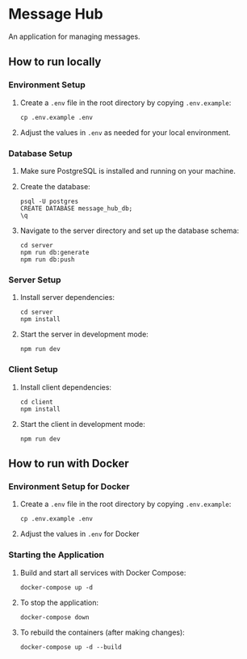 # Message Hub

An application for managing messages.

## How to run locally

### Environment Setup

1. Create a `.env` file in the root directory by copying `.env.example`:
   ```
   cp .env.example .env
   ```

2. Adjust the values in `.env` as needed for your local environment.

### Database Setup

1. Make sure PostgreSQL is installed and running on your machine.

2. Create the database:
   ```
   psql -U postgres
   CREATE DATABASE message_hub_db;
   \q
   ```

3. Navigate to the server directory and set up the database schema:
   ```
   cd server
   npm run db:generate
   npm run db:push
   ```

### Server Setup

1. Install server dependencies:
   ```
   cd server
   npm install
   ```

2. Start the server in development mode:
   ```
   npm run dev
   ```

### Client Setup

1. Install client dependencies:
   ```
   cd client
   npm install
   ```

2. Start the client in development mode:
   ```
   npm run dev
   ```

## How to run with Docker

### Environment Setup for Docker

1. Create a `.env` file in the root directory by copying `.env.example`:
   ```
   cp .env.example .env
   ```

2. Adjust the values in `.env` for Docker


### Starting the Application

1. Build and start all services with Docker Compose:
   ```
   docker-compose up -d
   ```

2. To stop the application:
   ```
   docker-compose down
   ```

3. To rebuild the containers (after making changes):
   ```
   docker-compose up -d --build
   ```
